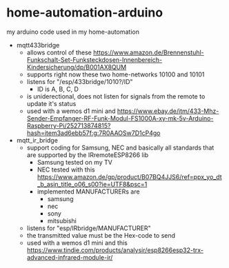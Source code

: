 # home-automation-arduino
my arduino code used in my home-automation

* mqtt433bridge
  * allows control of these https://www.amazon.de/Brennenstuhl-Funkschalt-Set-Funksteckdosen-Innenbereich-Kindersicherung/dp/B001AX8QUM
  * supports right now these two home-networks 10100 and 10101
  * listens for "/esp/433bridge/1010?/ID"
    * ID is A, B, C, D
  * is uniderectional, does not listen for signals from the remote to update it's status
  * used with a wemos d1 mini and https://www.ebay.de/itm/433-Mhz-Sender-Empfanger-RF-Funk-Modul-FS1000A-xy-mk-5v-Arduino-Raspberry-Pi/252713874815?hash=item3ad6ebb57f:g:7R0AAOSw7D1cP4go
* mqtt_ir_bridge
  * support coding for Samsung, NEC and basically all standards that are supported by the IRremoteESP8266 lib
    * Samsung tested on my TV
    * NEC tested with this https://www.amazon.de/gp/product/B07BQ4JJS6/ref=ppx_yo_dt_b_asin_title_o06_s00?ie=UTF8&psc=1
    * implemented MANUFACTURERs are
      * samsung  
      * nec
      * sony
      * mitsubishi
  * listens for "esp/IRbridge/MANUFACTURER"
  * the transmitted value must be the Hex-code to send
  * used with a wemos d1 mini and this https://www.tindie.com/products/analysir/esp8266esp32-trx-advanced-infrared-module-ir/
